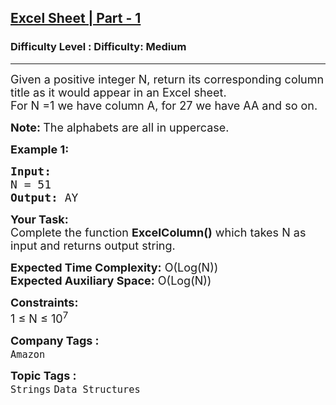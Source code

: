 <h2><a href="https://www.geeksforgeeks.org/problems/excel-sheet5448/1?page=1&status=unsolved&sprint=57184072610b884e5df3584cc534115d&sortBy=submissions">Excel Sheet | Part - 1</a></h2><h3>Difficulty Level : Difficulty: Medium</h3><hr><div class="problems_problem_content__Xm_eO"><p><span style="font-size:18px">Given a positive integer N, return&nbsp;its corresponding column title as it would appear in an Excel sheet.<br>
For N =1 we have column A, for 27 we have AA and so on.</span></p>

<p><span style="font-size:18px"><strong>Note: </strong>The alphabets are all in uppercase.</span></p>

<p><span style="font-size:18px"><strong>Example 1:</strong></span></p>

<pre><span style="font-size:18px"><strong>Input:
</strong>N = 51
<strong>Output: </strong>AY</span>
</pre>

<p><span style="font-size:18px"><strong>Your Task:</strong><br>
Complete the function <strong>ExcelColumn()</strong> which takes N as input and returns output string.</span></p>

<p><span style="font-size:18px"><strong>Expected Time Complexity:</strong>&nbsp;O(Log(N))<br>
<strong>Expected Auxiliary Space:</strong>&nbsp;O(Log(N))</span></p>

<p><span style="font-size:18px"><strong>Constraints:</strong></span><br>
<span style="font-size:18px">1 ≤ N ≤ 10<sup>7</sup></span></p>
</div><p><span style=font-size:18px><strong>Company Tags : </strong><br><code>Amazon</code>&nbsp;<br><p><span style=font-size:18px><strong>Topic Tags : </strong><br><code>Strings</code>&nbsp;<code>Data Structures</code>&nbsp;